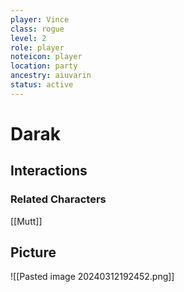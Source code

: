 ```yaml
---
player: Vince
class: rogue
level: 2
role: player
noteicon: player
location: party
ancestry: aiuvarin
status: active
---
```


# Darak

## Interactions


### Related Characters
[[Mutt]]

## Picture
![[Pasted image 20240312192452.png]]
